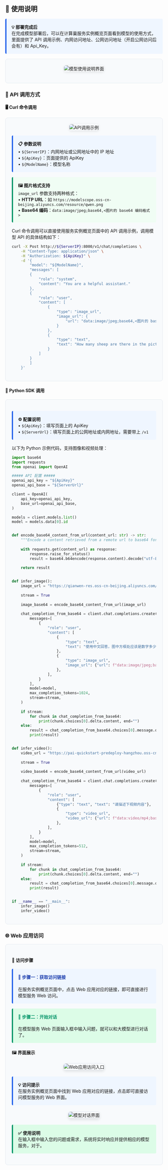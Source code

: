 ## 📖 使用说明

<div style="background: #eff6ff; border-left: 4px solid #2563eb; padding: 16px; margin: 16px 0; border-radius: 4px;">
  <strong>💡 部署完成后</strong><br>
  在完成模型部署后，可以在计算巢服务实例概览页面看到模型的使用方式，里面提供了 API 调用示例、内网访问地址、公网访问地址（开启公网访问后会有）和 Api_Key。
</div>

<div style="background: #f8fafc; border: 1px solid #e2e8f0; border-radius: 8px; padding: 20px; margin: 16px 0;">
  <div style="text-align: center; margin-bottom: 16px;">
    <img src="../image-cn/img-llm-use-desc.png" alt="模型使用说明界面" style="max-width: 100%; border-radius: 6px; box-shadow: 0 2px 8px rgba(0,0,0,0.1);">
  </div>
</div>

### 🔌 API 调用方式

#### 🖥️ Curl 命令调用

<div style="background: #f8fafc; border: 1px solid #e2e8f0; border-radius: 8px; padding: 20px; margin: 16px 0;">

<div style="text-align: center; margin-bottom: 16px;">
  <img src="../image-cn/img-api-call.png" alt="API调用示例" style="max-width: 100%; border-radius: 6px; box-shadow: 0 2px 8px rgba(0,0,0,0.1);">
</div>

<div style="background: #eff6ff; border-left: 4px solid #2563eb; padding: 16px; margin: 16px 0; border-radius: 4px;">
  <strong>📋 参数说明</strong><br>
  • <code>${ServerIP}</code>：内网地址或公网地址中的 IP 地址<br>
  • <code>${ApiKey}</code>：页面提供的 ApiKey<br>
  • <code>${ModelName}</code>：模型名称
</div>

<div style="background: #f0fdf4; border-left: 4px solid #059669; padding: 16px; margin: 16px 0; border-radius: 4px;">
  <strong>🖼️ 图片格式支持</strong><br>
  <code>image_url</code> 参数支持两种格式：<br>
  • <strong>HTTP URL</strong>：如 <code>https://modelscope.oss-cn-beijing.aliyuncs.com/resource/qwen.png</code><br>
  • <strong>Base64 编码</strong>：<code>data:image/jpeg;base64,&lt;图片的 base64 编码格式&gt;</code>
</div>

Curl 命令调用可以直接使用服务实例概览页面中的 API 调用示例，调用模型 API 的具体结构如下：

```bash
curl -X Post http://${ServerIP}:8000/v1/chat/completions \
    -H "Content-Type: application/json" \
    -H "Authorization: ${ApiKey}" \
    -d '{
        "model": "${ModelName}",
        "messages": [
        {
            "role": "system",
            "content": "You are a helpful assistant."
        },
        {
            "role": "user",
            "content": [
                {
                    "type": "image_url",
                    "image_url": {
                        "url": "data:image/jpeg;base64,<图片的 base64 编码格式>"
                    }
                },
                {
                    "type": "text",
                    "text": "How many sheep are there in the picture?"
                }
            ]
        }
        ]
    }'
```

</div>

#### 🐍 Python SDK 调用

<div style="background: #f8fafc; border: 1px solid #e2e8f0; border-radius: 8px; padding: 20px; margin: 16px 0;">

<div style="background: #eff6ff; border-left: 4px solid #2563eb; padding: 16px; margin: 16px 0; border-radius: 4px;">
  <strong>⚙️ 配置说明</strong><br>
  • <code>${ApiKey}</code>：填写页面上的 ApiKey<br>
  • <code>${ServerUrl}</code>：填写页面上的公网地址或内网地址，需要带上 <code>/v1</code>
</div>

以下为 Python 示例代码，支持图像和视频处理：

```python
import base64
import requests
from openai import OpenAI

##### API 配置 #####
openai_api_key = "${ApiKey}"
openai_api_base = "${ServerUrl}"

client = OpenAI(
    api_key=openai_api_key,
    base_url=openai_api_base,
)

models = client.models.list()
model = models.data[0].id


def encode_base64_content_from_url(content_url: str) -> str:
    """Encode a content retrieved from a remote url to base64 format."""
    
    with requests.get(content_url) as response:
        response.raise_for_status()
        result = base64.b64encode(response.content).decode("utf-8")
    
    return result


def infer_image():
    image_url = "https://qianwen-res.oss-cn-beijing.aliyuncs.com/QVQ/demo.png"
    
    stream = True
    
    image_base64 = encode_base64_content_from_url(image_url)
    
    chat_completion_from_base64 = client.chat.completions.create(
        messages=[
            {
                "role": "user",
                "content": [
                    {
                        "type": "text",
                        "text": "使用中文回答，图中方框处应该是数字多少?",
                    },
                    {
                        "type": "image_url",
                        "image_url": {"url": f"data:image/jpeg;base64,{image_base64}"},
                    },
                ],
            }
        ],
        model=model,
        max_completion_tokens=1024,
        stream=stream,
    )
    
    if stream:
        for chunk in chat_completion_from_base64:
            print(chunk.choices[0].delta.content, end="")
    else:
        result = chat_completion_from_base64.choices[0].message.content
        print(result)


def infer_video():
    video_url = "https://pai-quickstart-predeploy-hangzhou.oss-cn-hangzhou.aliyuncs.com/modelscope/algorithms/ms-swift/video_demo.mp4"
    
    stream = True
    
    video_base64 = encode_base64_content_from_url(video_url)
    
    chat_completion_from_base64 = client.chat.completions.create(
        messages=[
            {
                "role": "user",
                "content": [
                    {"type": "text", "text": "请描述下视频内容"},
                    {
                        "type": "video_url",
                        "video_url": {"url": f"data:video/mp4;base64,{video_base64}"},
                    },
                ],
            }
        ],
        model=model,
        max_completion_tokens=512,
        stream=stream,
    )
    
    if stream:
        for chunk in chat_completion_from_base64:
            print(chunk.choices[0].delta.content, end="")
    else:
        result = chat_completion_from_base64.choices[0].message.content
        print(result)


if __name__ == "__main__":
    infer_image()
    infer_video()
```

</div>

### 🌐 Web 应用访问

<div style="background: #f8fafc; border: 1px solid #e2e8f0; border-radius: 8px; padding: 20px; margin: 16px 0;">

#### 📱 访问步骤

<div style="display: grid; grid-template-columns: repeat(auto-fit, minmax(250px, 1fr)); gap: 16px; margin: 16px 0;">

<div style="background: #eff6ff; border-left: 4px solid #2563eb; padding: 16px; border-radius: 4px;">
<h4 style="margin-top: 0; color: #1e40af;">🔗 步骤一：获取访问链接</h4>
<p style="margin: 0;">在服务实例概览页面中，点击 Web 应用对应的链接，即可直接进行模型服务 Web 访问。</p>
</div>

<div style="background: #dcfce7; border-left: 4px solid #059669; padding: 16px; border-radius: 4px;">
<h4 style="margin-top: 0; color: #059669;">💬 步骤二：开始对话</h4>
<p style="margin: 0;">在模型服务 Web 页面输入框中输入问题，就可以和大模型进行对话了。</p>
</div>

</div>

#### 🖼️ 界面展示

<div style="text-align: center; margin: 20px 0;">
  <img src="../image-cn/img-web.png" alt="Web应用访问入口" style="max-width: 100%; border-radius: 8px; box-shadow: 0 4px 8px rgba(0,0,0,0.1); border: 1px solid #e2e8f0;">
</div>

<div style="background: #eff6ff; border-left: 4px solid #2563eb; padding: 16px; margin: 16px 0; border-radius: 4px;">
  <strong>💡 访问提示</strong><br>
  在服务实例概览页面中找到 Web 应用对应的链接，点击即可直接访问模型服务的 Web 界面。
</div>

<div style="text-align: center; margin: 20px 0;">
  <img src="../image-cn/img-appflow.png" alt="模型对话界面" style="max-width: 100%; border-radius: 8px; box-shadow: 0 4px 8px rgba(0,0,0,0.1); border: 1px solid #e2e8f0;">
</div>

<div style="background: #dcfce7; border-left: 4px solid #059669; padding: 16px; margin: 16px 0; border-radius: 4px;">
  <strong>✅ 使用说明</strong><br>
  在输入框中输入您的问题或需求，系统将实时响应并提供相应的模型服务，对于。
</div>

</div>


